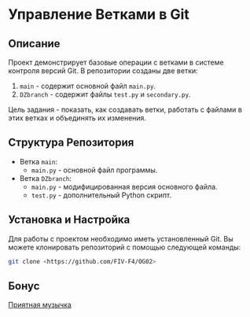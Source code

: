 # Управление Ветками в Git

## Описание
Проект демонстрирует базовые операции с ветками в системе контроля версий Git. В репозитории созданы две ветки:
1. `main` - содержит основной файл `main.py`.
2. `DZbranch` - содержит файлы `test.py` и `secondary.py`.

Цель задания - показать, как создавать ветки, работать с файлами в этих ветках и объединять их изменения.

## Структура Репозитория
- Ветка `main`: 
  - `main.py` - основной файл программы.
- Ветка `DZbranch`:
  - `main.py` - модифицированная версия основного файла.
  - `test.py` - дополнительный Python скрипт.

## Установка и Настройка
Для работы с проектом необходимо иметь установленный Git. Вы можете клонировать репозиторий с помощью следующей команды:
```bash
git clone <https://github.com/FIV-F4/OG02>
```
## Бонус

[Приятная музычка](https://music.yandex.ru/album/22804069)

